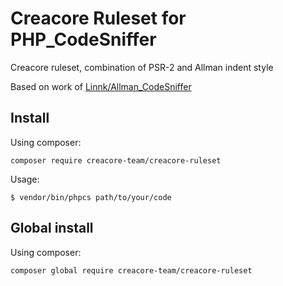 # Creacore Ruleset for PHP_CodeSniffer

Creacore ruleset, combination of PSR-2 and Allman indent style

Based on work of [Linnk/Allman_CodeSniffer](https://github.com/Linnk/Allman_CodeSniffer)


## Install

Using composer:

```
composer require creacore-team/creacore-ruleset
```

Usage:

```
$ vendor/bin/phpcs path/to/your/code
```


## Global install

Using composer:

```
composer global require creacore-team/creacore-ruleset
```
